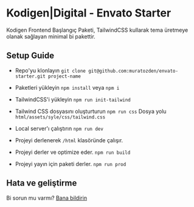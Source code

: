 # Kodigen|Digital - Envato Starter

Kodigen Frontend Başlangıç Paketi, TailwindCSS kullarak tema üretmeye olanak sağlayan minimal bi pakettir.


## Setup Guide
* Repo'yu klonlayın  ```git clone git@github.com:muratozden/envato-starter.git project-name```
* Paketleri yükleyin
   ```npm install``` veya ```npm i```

* TailwindCSS'i yükleyin
   ```npm run init-tailwind```

* Tailwind CSS dosyasını oluşturturun
   ```npm run css```
  Dosya yolu `html/assets/syle/css/tailwind.css`

* Local server'ı çalıştırın  ```npm run dev```

* Projeyi derlenerek ```/html``` klasöründe çalışır.

* Projeyi derler ve optimize eder.
  ```npm run build ```

* Projeyi yayın için paketi derler.
  ```npm run prod```




## Hata ve geliştirme

Bi sorun mu varmı? [Bana bildirin](https://github.com/muratozden/envato-starter/issues/new)

